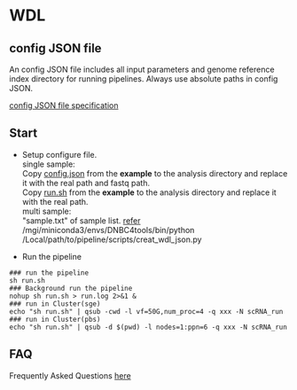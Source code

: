 # **WDL**

## config JSON file
An config JSON file includes all input parameters and genome reference index directory for running pipelines. Always use absolute paths in config JSON.

 [config JSON file specification](./input_json.md)

## Start
- Setup configure file.
<br />single sample:
<br /> Copy [config.json](../../example/wdl/config.json) from the **example** to the analysis directory and replace it with the real path and fastq path. 
<br /> Copy [run.sh](../../example/wdl/run.sh) from the **example** to the analysis directory and replace it with the real path.
<br /> multi sample:
<br /> "sample.txt" of sample list. [refer](../list.md)
<br /> /mgi/miniconda3/envs/DNBC4tools/bin/python /Local/path/to/pipeline/scripts/creat_wdl_json.py 

- Run the pipeline
```shell
### run the pipeline
sh run.sh
### Background run the pipeline
nohup sh run.sh > run.log 2>&1 &
### run in Cluster(sge)
echo "sh run.sh" | qsub -cwd -l vf=50G,num_proc=4 -q xxx -N scRNA_run
### run in Cluster(pbs)
echo "sh run.sh" | qsub -d $(pwd) -l nodes=1:ppn=6 -q xxx -N scRNA_run
```
## FAQ
Frequently Asked Questions [here](./faq.md)
